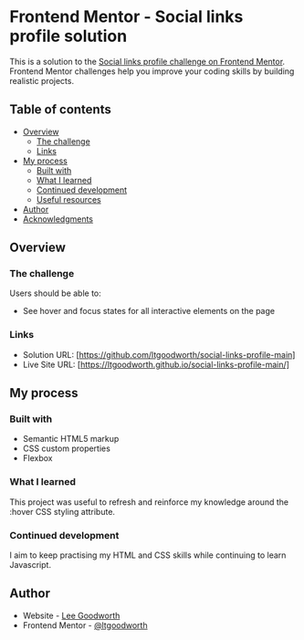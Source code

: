 # Frontend Mentor - Social links profile solution

This is a solution to the [Social links profile challenge on Frontend Mentor](https://www.frontendmentor.io/challenges/social-links-profile-UG32l9m6dQ). Frontend Mentor challenges help you improve your coding skills by building realistic projects. 

## Table of contents

- [Overview](#overview)
  - [The challenge](#the-challenge)
  - [Links](#links)
- [My process](#my-process)
  - [Built with](#built-with)
  - [What I learned](#what-i-learned)
  - [Continued development](#continued-development)
  - [Useful resources](#useful-resources)
- [Author](#author)
- [Acknowledgments](#acknowledgments)

## Overview

### The challenge

Users should be able to:

- See hover and focus states for all interactive elements on the page

### Links

- Solution URL: [https://github.com/ltgoodworth/social-links-profile-main]
- Live Site URL: [https://ltgoodworth.github.io/social-links-profile-main/]

## My process

### Built with

- Semantic HTML5 markup
- CSS custom properties
- Flexbox

### What I learned

This project was useful to refresh and reinforce my knowledge around the :hover CSS styling attribute.

### Continued development

I aim to keep practising my HTML and CSS skills while continuing to learn Javascript.

## Author

- Website - [Lee Goodworth](https://github.com/ltgoodworth)
- Frontend Mentor - [@ltgoodworth](https://www.frontendmentor.io/profile/ltgoodworth)
